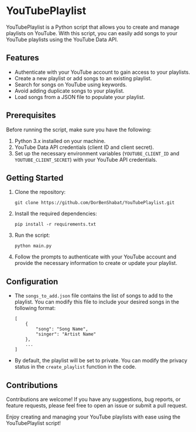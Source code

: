 # YouTubePlaylist

YouTubePlaylist is a Python script that allows you to create and manage playlists on YouTube. With this script, you can easily add songs to your YouTube playlists using the YouTube Data API.

## Features

- Authenticate with your YouTube account to gain access to your playlists.
- Create a new playlist or add songs to an existing playlist.
- Search for songs on YouTube using keywords.
- Avoid adding duplicate songs to your playlist.
- Load songs from a JSON file to populate your playlist.

## Prerequisites

Before running the script, make sure you have the following:

1. Python 3.x installed on your machine.
2. YouTube Data API credentials (client ID and client secret).
3. Set up the necessary environment variables (`YOUTUBE_CLIENT_ID` and `YOUTUBE_CLIENT_SECRET`) with your YouTube API credentials.

## Getting Started

1. Clone the repository:

   ```
   git clone https://github.com/DorBenShabat/YouTubePlaylist.git
   ```

2. Install the required dependencies:

   ```
   pip install -r requirements.txt
   ```

3. Run the script:

   ```
   python main.py
   ```

4. Follow the prompts to authenticate with your YouTube account and provide the necessary information to create or update your playlist.

## Configuration

- The `songs_to_add.json` file contains the list of songs to add to the playlist. You can modify this file to include your desired songs in the following format:

   ```
   [
       {
           "song": "Song Name",
           "singer": "Artist Name"
       },
       ...
   ]
   ```

- By default, the playlist will be set to private. You can modify the privacy status in the `create_playlist` function in the code.


## Contributions

Contributions are welcome! If you have any suggestions, bug reports, or feature requests, please feel free to open an issue or submit a pull request.

Enjoy creating and managing your YouTube playlists with ease using the YouTubePlaylist script!
